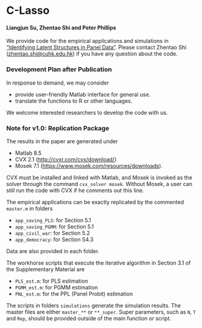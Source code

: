 # C-Lasso

#### Liangjun Su, Zhentao Shi and Peter Phillips

We provide code for the empirical applications and simulations in [“Identifying Latent Structures in Panel Data”](http://papers.ssrn.com/sol3/papers.cfm?abstract_id=2448189). Please contact Zhentao Shi ([zhentao.shi@cuhk.edu.hk](zhentao.shi@cuhk.edu.hk)) if you have any question about the code.

### Development Plan after Publication

In response to demand, we may consider

* provide user-friendly Matlab interface for general use.
* translate the functions to R or other languages.

We welcome interested researchers to develop the code with us.


### Note for v1.0: Replication Package
The results in the paper are generated under
* Matlab 8.5
* CVX 2.1 (http://cvxr.com/cvx/download/)  
* Mosek 7.1 (https://www.mosek.com/resources/downloads).

CVX must be installed and linked with Matlab, and Mosek is invoked as the solver through the command `cvx_solver mosek`. Without Mosek, a user can still run the code with CVX if he comments out this line.

The empirical applications can be exactly replicated by the commented `master.m` in folders
* `app_saving_PLS`: for Section 5.1
* `app_saving_PGMM`: for Section 5.1
* `app_civil_war`: for Section 5.2
* `app_democracy`: for Section S4.3

Data are also provided in each folder.

The workhorse scripts that execute the iterative algorithm in Section 3.1 of the Supplementary Material are
* `PLS_est.m`: for PLS estimation
* `PGMM_est.m`: for PGMM estimation
* `PNL_est.m`: for the PPL (Panel Probit) estimation

The scripts in folders `simulations` generate the simulation results. The master files are either `master_**` or `**_super`. Super parameters, such as `N`, `T` and `Rep`, should be provided outside of the main function or script.
